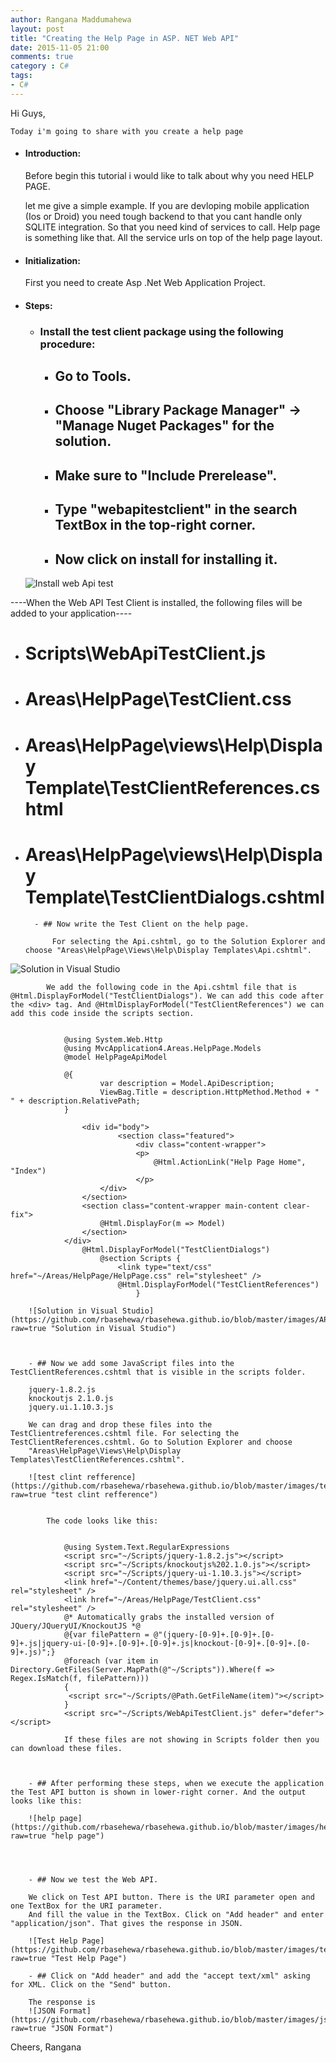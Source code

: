 ```yaml
---
author: Rangana Maddumahewa
layout: post
title: "Creating the Help Page in ASP. NET Web API"
date: 2015-11-05 21:00
comments: true
category : C#
tags:
- C#
---
```


 Hi Guys, 
 
	Today i'm going to share with you create a help page

- #### Introduction: 

	Before begin this tutorial i would like to talk about why you need HELP PAGE.
	
	let me give a simple example. If you are devloping mobile application (Ios or Droid) you need tough backend to that you cant handle only SQLITE integration. So that you need kind of services to call. Help page is something like that. All the service urls on top of the help page layout.

- #### Initialization: 

	First you need to create Asp .Net Web Application Project.
	
		

- #### Steps:

	- ### Install the test client package using the following procedure:

		- ## Go to Tools.

		- ## Choose "Library Package Manager" -> "Manage Nuget Packages" for the solution.

		- ## Make sure to "Include Prerelease".

		- ## Type "webapitestclient" in the search TextBox in the top-right corner.

		- ## Now click on install for installing it.
   	
	![Install web Api test](https://github.com/rbasehewa/rbasehewa.github.io/blob/master/images/webapitest.png?raw=true "Create and Install")

----When the Web API Test Client is installed, the following files will be added to your application----

- # Scripts\WebApiTestClient.js
- # Areas\HelpPage\TestClient.css
- # Areas\HelpPage\views\Help\Display Template\TestClientReferences.cshtml
- # Areas\HelpPage\views\Help\Display Template\TestClientDialogs.cshtml
			
		- ## Now write the Test Client on the help page.
		
			For selecting the Api.cshtml, go to the Solution Explorer and choose "Areas\HelpPage\Views\Help\Display Templates\Api.cshtml".
			
![Solution in Visual Studio](https://github.com/rbasehewa/rbasehewa.github.io/blob/master/images/API_html1.png?raw=true "Solution in Visual Studio")
			
			We add the following code in the Api.cshtml file that is @Html.DisplayForModel("TestClientDialogs"). We can add this code after the <div> tag. And @HtmlDisplayForModel("TestClientReferences") we can add this code inside the scripts section.


				@using System.Web.Http
				@using MvcApplication4.Areas.HelpPage.Models
				@model HelpPageApiModel
 
				@{
    					var description = Model.ApiDescription;
    					ViewBag.Title = description.HttpMethod.Method + " " + description.RelativePath;
				}
 
					<div id="body">
    						<section class="featured">
        						<div class="content-wrapper">
            					<p>
                					@Html.ActionLink("Help Page Home", "Index")
            					</p>
        				</div>
    				</section>
    				<section class="content-wrapper main-content clear-fix">
        				@Html.DisplayFor(m => Model)
    				</section>
				</div>
					@Html.DisplayForModel("TestClientDialogs")
						@section Scripts {
    						<link type="text/css" href="~/Areas/HelpPage/HelpPage.css" rel="stylesheet" />
    						@Html.DisplayForModel("TestClientReferences")
								}

		![Solution in Visual Studio](https://github.com/rbasehewa/rbasehewa.github.io/blob/master/images/API_html2.png?raw=true "Solution in Visual Studio")



		- ## Now we add some JavaScript files into the TestClientReferences.cshtml that is visible in the scripts folder.

		jquery-1.8.2.js
		knockoutjs 2.1.0.js
		jquery.ui.1.10.3.js
		
		We can drag and drop these files into the TestClientreferences.cshtml file. For selecting the TestClientReferences.cshtml. Go to Solution Explorer and choose 
		"Areas\HelpPage\Views\Help\Display Templates\TestClientReferences.cshtml".

		![test clint refference](https://github.com/rbasehewa/rbasehewa.github.io/blob/master/images/testclintrefference.png?raw=true "test clint refference")


			The code looks like this:


				@using System.Text.RegularExpressions
				<script src="~/Scripts/jquery-1.8.2.js"></script>
				<script src="~/Scripts/knockoutjs%202.1.0.js"></script>
				<script src="~/Scripts/jquery-ui-1.10.3.js"></script>
				<link href="~/Content/themes/base/jquery.ui.all.css" rel="stylesheet" />
				<link href="~/Areas/HelpPage/TestClient.css" rel="stylesheet" />
				@* Automatically grabs the installed version of JQuery/JQueryUI/KnockoutJS *@
				@{var filePattern = @"(jquery-[0-9]+.[0-9]+.[0-9]+.js|jquery-ui-[0-9]+.[0-9]+.[0-9]+.js|knockout-[0-9]+.[0-9]+.[0-9]+.js)";}
				@foreach (var item in Directory.GetFiles(Server.MapPath(@"~/Scripts")).Where(f => Regex.IsMatch(f, filePattern)))
				{
   				 <script src="~/Scripts/@Path.GetFileName(item)"></script>
				}
				<script src="~/Scripts/WebApiTestClient.js" defer="defer"></script>

				If these files are not showing in Scripts folder then you can download these files.



		- ## After performing these steps, when we execute the application the Test API button is shown in lower-right corner. And the output looks like this:

		![help page](https://github.com/rbasehewa/rbasehewa.github.io/blob/master/images/helppage.png?raw=true "help page")




		- ## Now we test the Web API.

		We click on Test API button. There is the URI parameter open and one TextBox for the URI parameter.
		And fill the value in the TextBox. Click on "Add header" and enter "application/json". That gives the response in JSON.

		![Test Help Page](https://github.com/rbasehewa/rbasehewa.github.io/blob/master/images/testHelpPage.png?raw=true "Test Help Page")

		- ## Click on "Add header" and add the "accept text/xml" asking for XML. Click on the "Send" button.

		The response is
		![JSON Format](https://github.com/rbasehewa/rbasehewa.github.io/blob/master/images/json.png?raw=true "JSON Format")

		



Cheers,
Rangana
